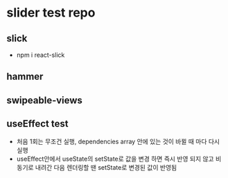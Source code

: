 # slider test repo

## slick

- npm i react-slick

## hammer

## swipeable-views

## useEffect test

- 처음 1회는 무조건 실행, dependencies array 안에 있는 것이 바뀔 때 마다 다시 실행
- useEffect안에서 useState의 setState로 값을 변경 하면 즉시 반영 되지 않고 비동기로 내려간 다음 렌더링할 땐 setState로 변경된 값이 반영됨
